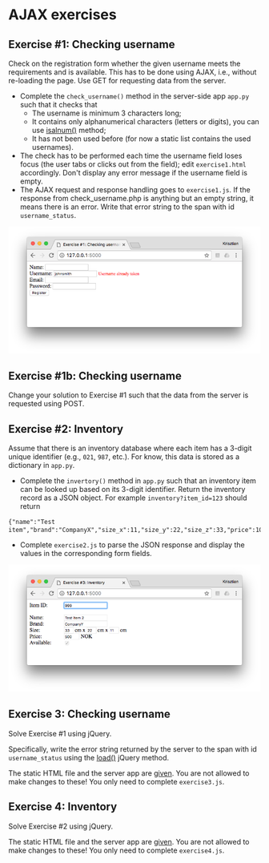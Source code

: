 # AJAX exercises

## Exercise #1: Checking username

Check on the registration form whether the given username meets the requirements and is available. This has to be done using AJAX, i.e., without re-loading the page. Use GET for requesting data from the server.

  - Complete the `check_username()` method in the server-side app `app.py` such that it checks that
    * The username is minimum 3 characters long;
    * It contains only alphanumerical characters (letters or digits), you can use [isalnum()](https://www.w3schools.com/python/ref_string_isalnum.asp) method;  
    * It has not been used before (for now a static list contains the used usernames).
  - The check has to be performed each time the username field loses focus (the user tabs or clicks out from the field); edit `exercise1.html` accordingly. Don't display any error message if the username field is empty.
  - The AJAX request and response handling goes to `exercise1.js`. If the response from check_username.php is anything but an empty string, it means there is an error. Write that error string to the span with id `username_status`.

![Exercise1](images/exercise1.png)


## Exercise #1b: Checking username

Change your solution to Exercise #1 such that the data from the server is requested using POST.


## Exercise #2: Inventory

Assume that there is an inventory database where each item has a 3-digit unique identifier (e.g., `021`, `987`, etc.). For know, this data is stored as a dictionary in `app.py`.

  - Complete the `invertory()` method in `app.py` such that an inventory item can be looked up based on its 3-digit identifier. Return the inventory record as a JSON object. For example `inventory?item_id=123` should return

```
{"name":"Test item","brand":"CompanyX","size_x":11,"size_y":22,"size_z":33,"price":1000,"available":false}
```

  - Complete `exercise2.js` to parse the JSON response and display the values in the corresponding form fields.

![Exercise2](images/exercise2.png)


## Exercise 3: Checking username

Solve Exercise #1 using jQuery.

Specifically, write the error string returned by the server to the span with id `username_status` using the [load()](http://api.jquery.com/load/) jQuery method.

The static HTML file and the server app are [given](ex_3/). You are not allowed to make changes to these! You only need to complete `exercise3.js`.


## Exercise 4: Inventory

Solve Exercise #2 using jQuery.

The static HTML file and the server app are [given](ex_4/). You are not allowed to make changes to these! You only need to complete `exercise4.js`.

